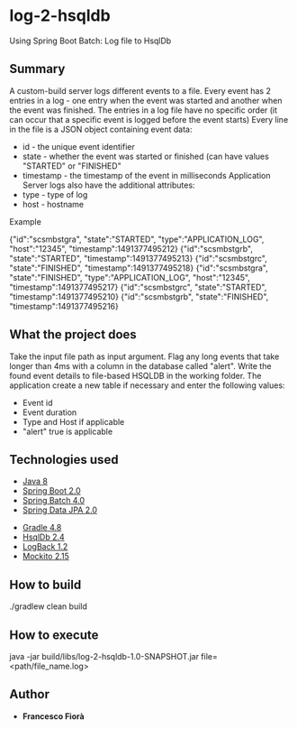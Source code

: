 # log-2-hsqldb
Using Spring Boot Batch: Log file to HsqlDb

## Summary
A custom-build server logs different events to a file. Every event has 2 entries in a log - one entry when the event was started and another when the event was finished. The entries in a log file have no specific order (it can occur that a specific event is logged before the event starts)
Every line in the file is a JSON object containing event data:
* id - the unique event identifier
* state - whether the event was started or finished (can have values "STARTED" or "FINISHED"
* timestamp - the timestamp of the event in milliseconds
Application Server logs also have the additional attributes:
* type - type of log
* host - hostname

Example

{"id":"scsmbstgra", "state":"STARTED", "type":"APPLICATION_LOG", "host":"12345", "timestamp":1491377495212}
{"id":"scsmbstgrb", "state":"STARTED", "timestamp":1491377495213}
{"id":"scsmbstgrc", "state":"FINISHED", "timestamp":1491377495218}
{"id":"scsmbstgra", "state":"FINISHED", "type":"APPLICATION_LOG", "host":"12345", "timestamp":1491377495217}
{"id":"scsmbstgrc", "state":"STARTED", "timestamp":1491377495210}
{"id":"scsmbstgrb", "state":"FINISHED", "timestamp":1491377495216}


## What the project does
Take the input file path as input argument.
Flag any long events that take longer than 4ms with a column in the database called "alert".
Write the found event details to file-based HSQLDB in the working folder.
The application create a new table if necessary and enter the following values:
* Event id
* Event duration
* Type and Host if applicable
* "alert" true is applicable

## Technologies used
- [Java 8](http://www.oracle.com/technetwork/java/javaee/overview/index.html)
- [Spring Boot 2.0](https://spring.io/projects/spring-boot)
- [Spring Batch 4.0](https://spring.io/projects/spring-batch)
- [Spring Data JPA 2.0](https://projects.spring.io/spring-data-jpa)
* [Gradle 4.8](https://gradle.org/)
* [HsqlDb 2.4](http://hsqldb.org/)
* [LogBack 1.2](https://logback.qos.ch/)
* [Mockito 2.15](https://site.mockito.org/)

## How to build
./gradlew clean build

## How to execute
java -jar build/libs/log-2-hsqldb-1.0-SNAPSHOT.jar file=<path/file_name.log>

## Author

* **Francesco Fiorà**
